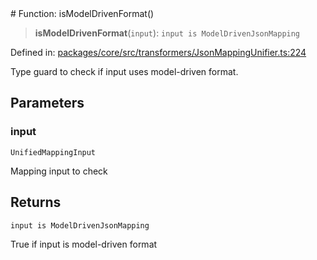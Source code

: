 <div v-pre>
# Function: isModelDrivenFormat()

> **isModelDrivenFormat**(`input`): `input is ModelDrivenJsonMapping`

Defined in: [packages/core/src/transformers/JsonMappingUnifier.ts:224](https://github.com/mk3008/rawsql-ts/blob/3b53f17d700cf976ce5c49b674a04b41eeb14c40/packages/core/src/transformers/JsonMappingUnifier.ts#L224)

Type guard to check if input uses model-driven format.

## Parameters

### input

`UnifiedMappingInput`

Mapping input to check

## Returns

`input is ModelDrivenJsonMapping`

True if input is model-driven format
</div>
